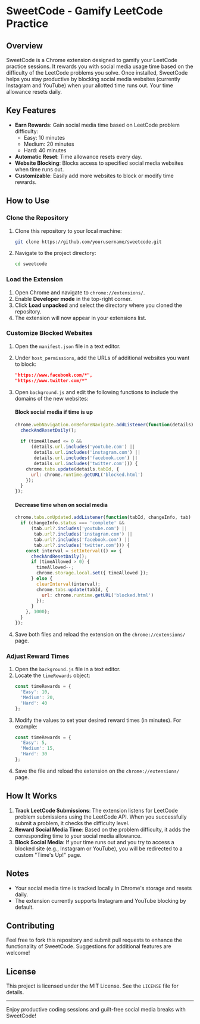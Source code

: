 # SweetCode - Gamify LeetCode Practice

## Overview
SweetCode is a Chrome extension designed to gamify your LeetCode practice sessions. It rewards you with social media usage time based on the difficulty of the LeetCode problems you solve. Once installed, SweetCode helps you stay productive by blocking social media websites (currently Instagram and YouTube) when your allotted time runs out. Your time allowance resets daily.

## Key Features
- **Earn Rewards**: Gain social media time based on LeetCode problem difficulty:
  - Easy: 10 minutes
  - Medium: 20 minutes
  - Hard: 40 minutes
- **Automatic Reset**: Time allowance resets every day.
- **Website Blocking**: Blocks access to specified social media websites when time runs out.
- **Customizable**: Easily add more websites to block or modify time rewards.

## How to Use

### Clone the Repository
1. Clone this repository to your local machine:
   ```bash
   git clone https://github.com/yourusername/sweetcode.git
   ```

2. Navigate to the project directory:
   ```bash
   cd sweetcode
   ```

### Load the Extension
1. Open Chrome and navigate to `chrome://extensions/`.
2. Enable **Developer mode** in the top-right corner.
3. Click **Load unpacked** and select the directory where you cloned the repository.
4. The extension will now appear in your extensions list.

### Customize Blocked Websites
1. Open the `manifest.json` file in a text editor.
2. Under `host_permissions`, add the URLs of additional websites you want to block:
   ```json
   "https://www.facebook.com/*",
   "https://www.twitter.com/*"
   ```
3. Open `background.js` and edit the following functions to include the domains of the new websites:

   #### Block social media if time is up
   ```javascript
   chrome.webNavigation.onBeforeNavigate.addListener(function(details) {
     checkAndResetDaily();
     
     if (timeAllowed <= 0 && 
         (details.url.includes('youtube.com') || 
          details.url.includes('instagram.com') || 
          details.url.includes('facebook.com') || 
          details.url.includes('twitter.com'))) {
       chrome.tabs.update(details.tabId, {
         url: chrome.runtime.getURL('blocked.html')
       });
     }
   });
   ```

   #### Decrease time when on social media
   ```javascript
   chrome.tabs.onUpdated.addListener(function(tabId, changeInfo, tab) {
     if (changeInfo.status === 'complete' && 
         (tab.url?.includes('youtube.com') || 
          tab.url?.includes('instagram.com') || 
          tab.url?.includes('facebook.com') || 
          tab.url?.includes('twitter.com'))) {
       const interval = setInterval(() => {
         checkAndResetDaily();
         if (timeAllowed > 0) {
           timeAllowed--;
           chrome.storage.local.set({ timeAllowed });
         } else {
           clearInterval(interval);
           chrome.tabs.update(tabId, {
             url: chrome.runtime.getURL('blocked.html')
           });
         }
       }, 1000);
     }
   });
   ```

4. Save both files and reload the extension on the `chrome://extensions/` page.

### Adjust Reward Times
1. Open the `background.js` file in a text editor.
2. Locate the `timeRewards` object:
   ```javascript
   const timeRewards = {
     'Easy': 10,
     'Medium': 20,
     'Hard': 40
   };
   ```
3. Modify the values to set your desired reward times (in minutes). For example:
   ```javascript
   const timeRewards = {
     'Easy': 5,
     'Medium': 15,
     'Hard': 30
   };
   ```
4. Save the file and reload the extension on the `chrome://extensions/` page.

## How It Works
1. **Track LeetCode Submissions**: The extension listens for LeetCode problem submissions using the LeetCode API. When you successfully submit a problem, it checks the difficulty level.
2. **Reward Social Media Time**: Based on the problem difficulty, it adds the corresponding time to your social media allowance.
3. **Block Social Media**: If your time runs out and you try to access a blocked site (e.g., Instagram or YouTube), you will be redirected to a custom "Time's Up!" page.

## Notes
- Your social media time is tracked locally in Chrome's storage and resets daily.
- The extension currently supports Instagram and YouTube blocking by default.

## Contributing
Feel free to fork this repository and submit pull requests to enhance the functionality of SweetCode. Suggestions for additional features are welcome!

## License
This project is licensed under the MIT License. See the `LICENSE` file for details.

---

Enjoy productive coding sessions and guilt-free social media breaks with SweetCode!

